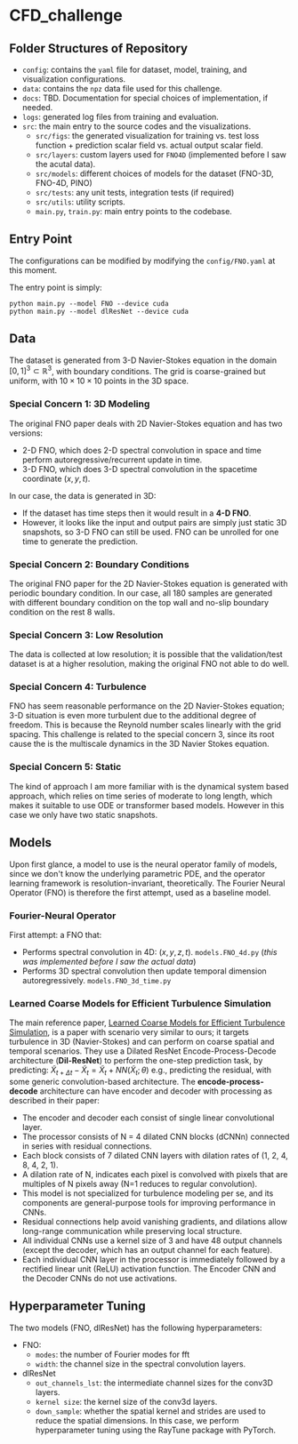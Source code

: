 # CFD_challenge

## Folder Structures of Repository 

- `config`: contains the `yaml` file for dataset, model, training, and visualization configurations. 
- `data`: contains the `npz` data file used for this challenge. 
- `docs`: TBD. Documentation for special choices of implementation, if needed.
- `logs`: generated log files from training and evaluation.
- `src`: the main entry to the source codes and the visualizations. 
    - `src/figs`: the generated visualization for training vs. test loss function + prediction scalar field vs. actual output scalar field. 
    - `src/layers`: custom layers used for `FNO4D` (implemented before I saw the acutal data).
    - `src/models`: different choices of models for the dataset (FNO-3D, FNO-4D, PINO)
    - `src/tests`: any unit tests, integration tests (if required)
    - `src/utils`: utility scripts. 
    - `main.py`, `train.py`: main entry points to the codebase. 


## Entry Point

The configurations can be modified by modifying the `config/FNO.yaml` at this moment. 

The entry point is simply: 
```
python main.py --model FNO --device cuda
python main.py --model dlResNet --device cuda
```

## Data 

The dataset is generated from 3-D Navier-Stokes equation in the domain $[0,1]^3 \subset \mathbb{R}^3$, with boundary conditions. The grid is coarse-grained but uniform, with $10\times 10\times10$ points in the 3D space. 

### Special Concern 1: 3D Modeling 
The original FNO paper deals with 2D Navier-Stokes equation and has two versions: 
- 2-D FNO, which does 2-D spectral convolution in space and time perform autoregressive/recurrent update in time.
- 3-D FNO, which does 3-D spectral convolution in the spacetime coordinate $(x,y,t)$. 

In our case, the data is generated in 3D:
- If the dataset has time steps then it would result in a __4-D FNO__. 
- However, it looks like the input and output pairs are simply just static 3D snapshots, so 3-D FNO can still be used. FNO can be unrolled for one time to generate the prediction. 

### Special Concern 2: Boundary Conditions 

The original FNO paper for the 2D Navier-Stokes equation is generated with periodic boundary condition. In our case, all 180 samples are generated with different boundary condition on the top wall and no-slip boundary condition on the rest 8 walls. 

### Special Concern 3: Low Resolution 

The data is collected at low resolution; it is possible that the validation/test dataset is at a higher resolution, making the original FNO not able to do well. 


### Special Concern 4: Turbulence 

FNO has seem reasonable performance on the 2D Navier-Stokes equation; 3-D situation is even more turbulent due to the additional degree of freedom. This is because the Reynold number scales linearly with the grid spacing. This challenge is related to the special concern 3, since its root cause the is the multiscale dynamics in the 3D Navier Stokes equation. 

### Special Concern 5: Static 

The kind of approach I am more familiar with is the dynamical system based approach, which relies on time series of moderate to long length, which makes it suitable to use ODE or transformer based models. However in this case we only have two static snapshots. 


## Models 

Upon first glance, a model to use is the neural operator family of models, since we don't know the underlying parametric PDE, and the operator learning framework is resolution-invariant, theoretically. The Fourier Neural Operator (FNO) is therefore the first attempt, used as a baseline model.

### Fourier-Neural Operator

First attempt: a FNO that:
- Performs spectral convolution in 4D: $(x,y,z,t)$. `models.FNO_4d.py` (_this was implemented before I saw the actual data_)
- Performs 3D spectral convolution then update temporal dimension autoregressively. `models.FNO_3d_time.py` 

### Learned Coarse Models for Efficient Turbulence Simulation

The main reference paper, [Learned Coarse Models for Efficient Turbulence Simulation](https://arxiv.org/abs/2112.15275), is a paper with scenario very similar to ours; it targets turbulence in 3D (Navier-Stokes) and can perform on coarse spatial and temporal scenarios. They use a Dilated ResNet Encode-Process-Decode architecture (__Dil-ResNet__) to perform the one-step prediction task, by predicting:
$\tilde{X}_{t+\Delta t} - \tilde{X}_t = \tilde{X}_t + NN(\tilde{X}_t; \theta)$
e.g., predicting the residual, with some generic convolution-based architecture. The __encode-process-decode__ architecture can have encoder and decoder with processing as described in their paper: 
- The encoder and decoder each consist of single linear convolutional layer.
- The processor consists of N = 4 dilated CNN blocks (dCNNn) connected in series with residual connections. 
- Each block consists of 7 dilated CNN layers with dilation rates of (1, 2, 4, 8, 4, 2, 1). 
- A dilation rate of N, indicates each pixel is convolved with pixels that are multiples of N pixels away 
    (N=1 reduces to regular convolution). 
- This model is not specialized for turbulence modeling per se, and its components are general-purpose tools for
    improving performance in CNNs. 
- Residual connections help avoid vanishing gradients, and dilations allow long-range communication 
    while preserving local structure. 
- All individual CNNs use a kernel size of 3 and have 48 output channels 
    (except the decoder, which has an output channel for each feature).
- Each individual CNN layer in the processor is immediately followed by a rectified linear unit (ReLU) activation function. 
    The Encoder CNN and the Decoder CNNs do not use activations.


## Hyperparameter Tuning

The two models (FNO, dlResNet) has the following hyperparameters: 
- FNO:
    - `modes`: the number of Fourier modes for fft
    - `width`: the channel size in the spectral convolution layers. 
- dlResNet
    - `out_channels_lst`: the intermediate channel sizes for the conv3D layers. 
    - `kernel size`: the kernel size of the conv3d layers. 
    - `down_sample`: whether the spatial kernel and strides are used to reduce the spatial dimensions. 
In this case, we perform hyperparameter tuning using the RayTune package with PyTorch. 
